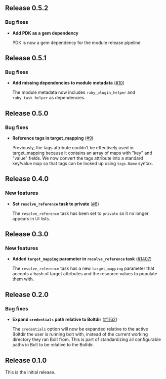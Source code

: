 ## Release 0.5.2

### Bug fixes

* **Add PDK as a gem dependency**

  PDK is now a gem dependency for the module release pipeline

## Release 0.5.1

### Bug fixes

* **Add missing dependencies to module metadata**
  ([#10](https://github.com/puppetlabs/puppetlabs-aws_inventory/pull/11))

  The module metadata now includes `ruby_plugin_helper` and `ruby_task_helper`
  as dependencies.

## Release 0.5.0

### Bug fixes

* **Reference tags in target_mapping** ([#9](https://github.com/puppetlabs/puppetlabs-aws_inventory/pull/9))

  Previously, the tags attribute couldn't be effectively used in
  target_mapping because it contains an array of maps with "key" and
  "value" fields. We now convert the tags attribute into a standard key/value map so
  that tags can be looked up using `tags.Name` syntax.

## Release 0.4.0

### New features

* **Set `resolve_reference` task to private** ([#6](https://github.com/puppetlabs/puppetlabs-aws_inventory/pull/6))

    The `resolve_reference` task has been set to `private` so it no longer appears in UI lists.
    
## Release 0.3.0

### New features

* **Added `target_mapping` parameter in `resolve_reference` task** ([#1407](https://github.com/puppetlabs/bolt/issues/1407))

  The `resolve_reference` task has a new `target_mapping` parameter that accepts a hash of target attributes and the resource values to populate them with.

## Release 0.2.0

### Bug fixes

* **Expand `credentials` path relative to Boltdir** ([#1162](https://github.com/puppetlabs/bolt/issues/1162))

  The `credentials` option will now be expanded relative to the active Boltdir the user is running bolt with, instead of the current working directory they ran Bolt from. This is part of standardizing all configurable paths in Bolt to be relative to the Boltdir.

## Release 0.1.0

This is the initial release.
